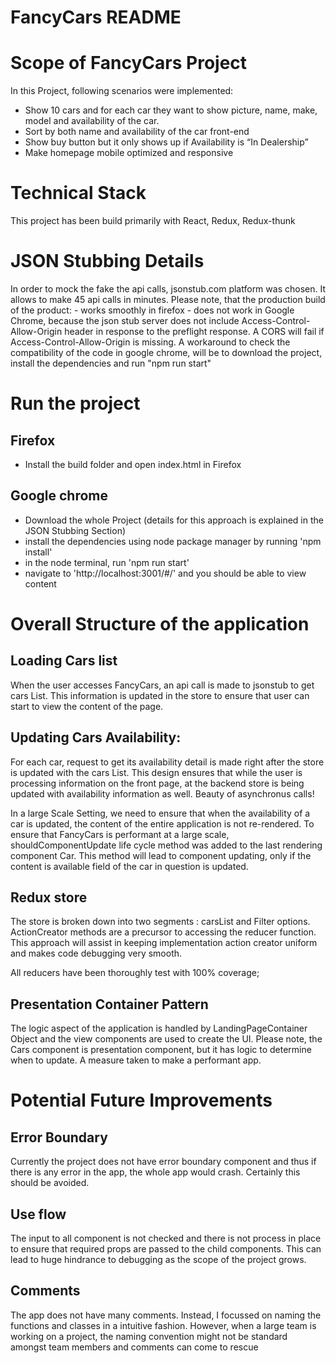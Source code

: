 # FancyCars README

# Scope of FancyCars Project
In this Project, following scenarios were implemented:
 - Show 10 cars and for each car they want to show picture, name, make, model and availability of the car.
 - Sort by both name and availability of the car
front-end
 - Show buy button but it only shows up if Availability is “In Dealership”
 - Make homepage mobile optimized and responsive

# Technical Stack
This project has been build primarily with React, Redux, Redux-thunk

# JSON Stubbing Details
In order to mock the fake the api calls, jsonstub.com platform was chosen. It allows to make 45 api calls in minutes. Please note, that the production build of the product:
	- works smoothly in firefox
	- does not work in Google Chrome, because the json stub server does not include Access-Control-Allow-Origin header in response to the preflight response. A CORS will fail if Access-Control-Allow-Origin is missing.
	A workaround to check the compatibility of the code in google chrome, will be to download the project, install the dependencies and run "npm run start"

# Run the project
## Firefox
- Install the build folder and open index.html in Firefox

## Google chrome
 - Download the whole Project (details for this approach is explained in the JSON Stubbing Section)
 - install the dependencies using node package manager by running 'npm install'
 - in the node terminal, run 'npm run start'
 - navigate to 'http://localhost:3001/#/' and you should be able to view content

# Overall Structure of the application
## Loading Cars list
When the user accesses FancyCars, an api call is made to jsonstub to get cars List. This information is updated in the store to ensure that user can start to view the content of the page.

## Updating Cars Availability:
For each car, request to get its availability detail is made right after the store is updated with the cars List. This design ensures that while the user is processing information on the front page, at the backend store is being updated with availability information as well. Beauty of asynchronus calls!

In a large Scale Setting, we need to ensure that when the availability of a car is updated, the content of the entire application is not re-rendered. To ensure that FancyCars is performant at a large scale, shouldComponentUpdate life cycle method was added to the last rendering component Car. This method will lead to component updating, only if the content is available field of the car in question is updated.

## Redux store
The store is broken down into two segments : carsList and Filter options.
ActionCreator methods are a precursor to accessing the reducer function. This approach will assist in keeping implementation action creator uniform and makes code debugging very smooth.

All reducers have been thoroughly test with 100% coverage;

## Presentation Container Pattern
The logic aspect of the application is handled by LandingPageContainer Object and the view components are used to create the UI. Please note, the Cars component is presentation component, but it has logic to determine when to update. A measure taken to make a performant app.

# Potential Future Improvements
## Error Boundary
Currently the project does not have error boundary  component and thus if there is any error in the app, the whole app would crash. Certainly this should be avoided.

## Use flow
The input to all component is not checked and there is not process in place to ensure that required props are passed to the child components. This can lead to huge hindrance to debugging as the scope of the project grows.

## Comments
The app does not have many comments. Instead, I focussed on naming the functions and classes in a intuitive fashion. However, when a large team is working on a project, the naming convention might not be standard amongst team members and comments can come to rescue

